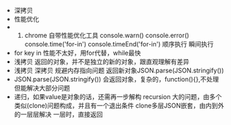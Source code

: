 - 深拷贝
- 性能优化
- 1. chrome 自带性能优化工具
    console.warn()  console.error()
    console.time('for-in') console.timeEnd('for-in')
    顺序执行  瞬间执行
- for key in 性能不太好，用for代替，while最快
- 浅拷贝 返回的对象，并不是独立的新的对象，跟直观理解有差异
- 浅拷贝 深拷贝 规避内存指向问题
    返回新对象JSON.parse(JSON.stringify())
- JSON.parse(JSON.stringify())
    会返回对象，复杂的，function(){},不处理
    但能解决大部分问题
- 递归，如果value是对象的话，还需再一步解构   recursion
    大的问题，由多个类似(clone)问题构成，并且有一个退出条件
    clone多层JSON嵌套，由内到外的一层层解决
    一层时，直接返回